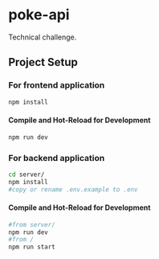 # poke-api

Technical challenge.

## Project Setup

### For frontend application

```sh
npm install
```

#### Compile and Hot-Reload for Development

```sh
npm run dev
```

### For backend application

```sh
cd server/
npm install
#copy or rename .env.example to .env
```

#### Compile and Hot-Reload for Development

```sh
#from server/
npm run dev
#from /
npm run start
```
